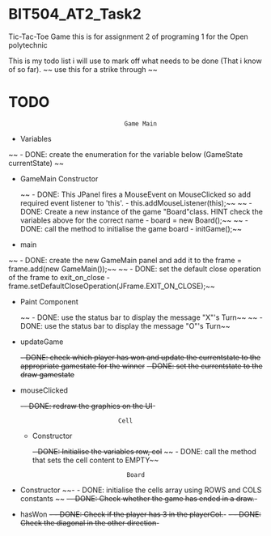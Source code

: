 # BIT504_AT2_Task2

Tic-Tac-Toe Game this is for assignment 2 of programing 1 for the Open polytechnic

This is my todo list i will use to mark off what needs to be done (That i know of so far).
~~ use this for a strike through ~~

# TODO

                                    Game Main

- Variables

~~ - DONE: create the enumeration for the variable below (GameState currentState) ~~

- GameMain Constructor

  ~~ - DONE: This JPanel fires a MouseEvent on MouseClicked so add required event listener to 'this'. - this.addMouseListener(this);~~
  ~~ - DONE: Create a new instance of the game "Board"class. HINT check the variables above for the correct name - board = new Board();~~
  ~~ - DONE: call the method to initialise the game board - initGame();~~

- main

~~ - DONE: create the new GameMain panel and add it to the frame = frame.add(new GameMain());~~
~~ - DONE: set the default close operation of the frame to exit_on_close - frame.setDefaultCloseOperation(JFrame.EXIT_ON_CLOSE);~~

- Paint Component

  ~~ - DONE: use the status bar to display the message "X"'s Turn~~
  ~~ - DONE: use the status bar to display the message "O"'s Turn~~

- updateGame

  ~~- DONE: check which player has won and update the currentstate to the appropriate gamestate for the winner~~
  ~~- DONE: set the currentstate to the draw gamestate~~

- mouseClicked

  ~~-- DONE: redraw the graphics on the UI~~-

                                 Cell

  - Constructor

    ~~- DONE: Initialise the variables row, col~~
    ~~ - DONE: call the method that sets the cell content to EMPTY~~

                                  Board

- Constructor
  ~~- - DONE: initialise the cells array using ROWS and COLS constants ~~
  ~~-- DONE: Check whether the game has ended in a draw.~~-

- hasWon
  ~~- - DONE: Check if the player has 3 in the playerCol.~~-
  ~~- - DONE: Check the diagonal in the other direction~~-
